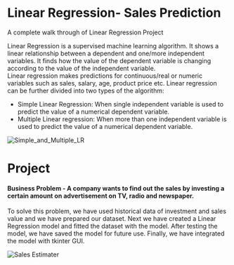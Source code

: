 # Linear Regression- Sales Prediction
A complete walk through of Linear Regression Project

Linear Regression is a supervised machine learning algorithm. 
It shows a linear relationship between a dependent and one/more independent variables. It finds how the value of the dependent variable is changing according to the value of the independent variable.  
Linear regression makes predictions for continuous/real or numeric variables such as sales, salary, age, product price etc.
Linear regression can be further divided into two types of the algorithm:
-	Simple Linear Regression: When single independent variable is used to predict the value of a numerical dependent variable.
-	Multiple Linear regression: When more than one independent variable is used to predict the value of a numerical dependent variable. 

![Simple_and_Multiple_LR](https://user-images.githubusercontent.com/77183445/108728597-c1d8a900-754f-11eb-93b9-af3740873240.png)

# Project
#### Business Problem - A company wants to find out the sales by investing a certain amount on advertisement on TV, radio and newspaper. 

To solve this problem, we have used historical data of investment and sales value and we have prepared our dataset.
Next we have created a Linear Regression model and fitted the dataset with the model. 
After testing the model, we have saved the model for future use. 
Finally, we have integrated the model with tkinter GUI.

![Sales Estimater](https://user-images.githubusercontent.com/77183445/108729554-a8842c80-7550-11eb-8319-1e9611c9e8ec.png)
